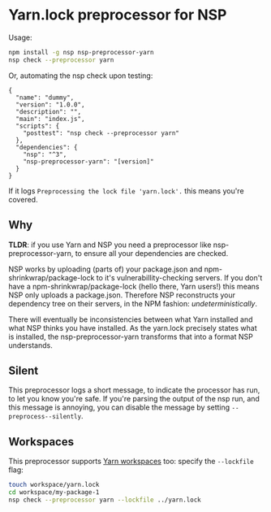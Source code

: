 # Yarn.lock preprocessor for NSP

Usage:

````bash
npm install -g nsp nsp-preprocessor-yarn
nsp check --preprocessor yarn
````

Or, automating the nsp check upon testing:

````
{
  "name": "dummy",
  "version": "1.0.0",
  "description": "",
  "main": "index.js",
  "scripts": {
    "posttest": "nsp check --preprocessor yarn"
  },
  "dependencies": {
    "nsp": "^3",
    "nsp-preprocessor-yarn": "[version]"
  }
}
````

If it logs `Preprocessing the lock file 'yarn.lock'.` this means you're covered.

## Why
**TLDR**: if you use Yarn and NSP you need a preprocessor like nsp-preprocessor-yarn, to ensure all your dependencies are checked.

NSP works by uploading (parts of) your package.json and npm-shrinkwrap/package-lock to it's vulnerabillity-checking servers.
If you don't have a npm-shrinkwrap/package-lock (hello there, Yarn users!) this means NSP only uploads a package.json.
Therefore NSP reconstructs your dependency tree on their servers, in the NPM fashion: *undeterministically*.

There will eventually be inconsistencies between what Yarn installed and what NSP thinks you have installed.
As the yarn.lock precisely states what is installed, the nsp-preprocessor-yarn transforms that into a format NSP understands.

## Silent
This preprocessor logs a short message, to indicate the processor has run, to let you know you're safe.
If you're parsing the output of the nsp run, and this message is annoying, you can disable the message by setting `--preprocess--silently`.

## Workspaces
This preprocessor supports [Yarn workspaces](https://yarnpkg.com/lang/en/docs/workspaces/#toc-why-would-you-want-to-do-this) too: specify the `--lockfile` flag:

````bash
touch workspace/yarn.lock
cd workspace/my-package-1
nsp check --preprocessor yarn --lockfile ../yarn.lock
````
